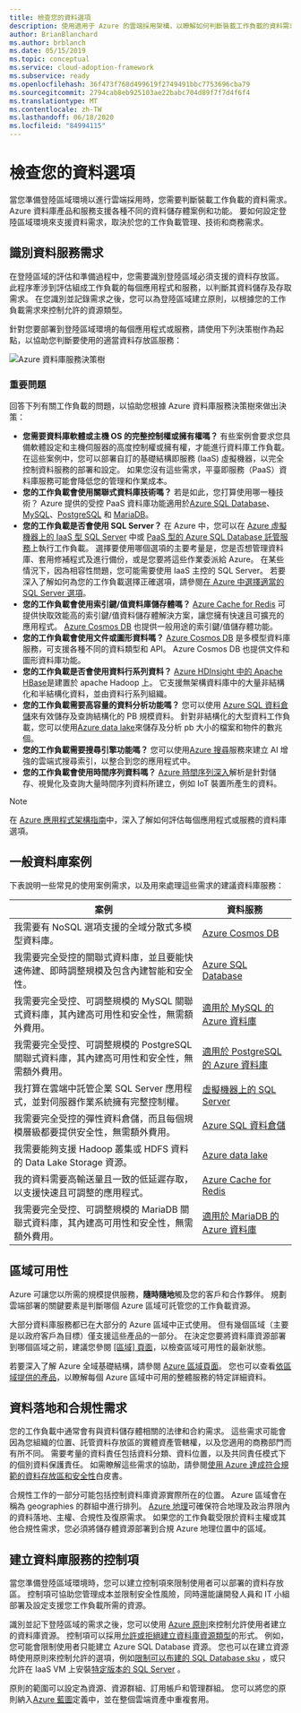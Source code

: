 ```yaml
---
title: 檢查您的資料選項
description: 使用適用于 Azure 的雲端採用架構，以瞭解如何判斷裝載工作負載的資料需求。
author: BrianBlanchard
ms.author: brblanch
ms.date: 05/15/2019
ms.topic: conceptual
ms.service: cloud-adoption-framework
ms.subservice: ready
ms.openlocfilehash: 36f473f768d499619f2749491bbc7753696cba79
ms.sourcegitcommit: 2794cab8eb925103ae22babc704d89f7f7d4f6f4
ms.translationtype: MT
ms.contentlocale: zh-TW
ms.lasthandoff: 06/18/2020
ms.locfileid: "84994115"
---
```

<!-- cSpell:ignore HDFS -->

# <a name="review-your-data-options"></a>檢查您的資料選項

當您準備登陸區域環境以進行雲端採用時，您需要判斷裝載工作負載的資料需求。 Azure 資料庫產品和服務支援各種不同的資料儲存體案例和功能。 要如何設定登陸區域環境來支援資料需求，取決於您的工作負載管理、技術和商務需求。

## <a name="identify-data-services-requirements"></a>識別資料服務需求

在登陸區域的評估和準備過程中，您需要識別登陸區域必須支援的資料存放區。 此程序牽涉到評估組成工作負載的每個應用程式和服務，以判斷其資料儲存及存取需求。 在您識別並記錄需求之後，您可以為登陸區域建立原則，以根據您的工作負載需求來控制允許的資源類型。

針對您要部署到登陸區域環境的每個應用程式或服務，請使用下列決策樹作為起點，以協助您判斷要使用的適當資料存放區服務：

![Azure 資料庫服務決策樹](../../_images/ready/data-decision-tree.png)

### <a name="key-questions"></a>重要問題

回答下列有關工作負載的問題，以協助您根據 Azure 資料庫服務決策樹來做出決策：

- **您需要資料庫軟體或主機 OS 的完整控制權或擁有權嗎？** 有些案例會要求您具備軟體設定和主機伺服器的高度控制權或擁有權，才能進行資料庫工作負載。 在這些案例中，您可以部署自訂的基礎結構即服務 (IaaS) 虛擬機器，以完全控制資料服務的部署和設定。 如果您沒有這些需求，平臺即服務（PaaS）資料庫服務可能會降低您的管理和作業成本。
- **您的工作負載會使用關聯式資料庫技術嗎？** 若是如此，您打算使用哪一種技術？ Azure 提供的受控 PaaS 資料庫功能適用於[Azure SQL Database](https://docs.microsoft.com/azure/sql-database/sql-database-technical-overview)、[MySQL](https://docs.microsoft.com/azure/mysql/overview)、[PostgreSQL](https://docs.microsoft.com/azure/postgresql/overview) 和 [MariaDB](https://docs.microsoft.com/azure/mariadb/overview)。
- **您的工作負載是否會使用 SQL Server？** 在 Azure 中，您可以在 [Azure 虛擬機器上的 IaaS 型 SQL Server](https://azure.microsoft.com/services/virtual-machines/sql-server) 中或 [PaaS 型的 Azure SQL Database 託管服務](https://docs.microsoft.com/azure/sql-database/sql-database-technical-overview)上執行工作負載。 選擇要使用哪個選項的主要考量是，您是否想管理資料庫、套用修補程式及進行備份，或是您要將這些作業委派給 Azure。 在某些情況下，因為相容性問題，您可能需要使用 IaaS 主控的 SQL Server。 若要深入了解如何為您的工作負載選擇正確選項，請參閱[在 Azure 中選擇適當的 SQL Server 選項](https://docs.microsoft.com/azure/sql-database/sql-database-paas-vs-sql-server-iaas)。
- **您的工作負載會使用索引鍵/值資料庫儲存體嗎？** [Azure Cache for Redis](https://docs.microsoft.com/azure/azure-cache-for-redis/cache-overview) 可提供快取效能高的索引鍵/值資料儲存體解決方案，讓您擁有快速且可擴充的應用程式。 [Azure Cosmos DB](https://docs.microsoft.com/azure/cosmos-db/introduction) 也提供一般用途的索引鍵/值儲存體功能。
- **您的工作負載會使用文件或圖形資料嗎？** [Azure Cosmos DB](https://docs.microsoft.com/azure/cosmos-db/introduction) 是多模型資料庫服務，可支援各種不同的資料類型和 API。 Azure Cosmos DB 也提供文件和圖形資料庫功能。
- **您的工作負載是否會使用資料行系列資料？** [Azure HDInsight 中的 Apache HBase](https://docs.microsoft.com/azure/hdinsight/hbase/apache-hbase-overview)是建置於 apache Hadoop 上。 它支援無架構資料庫中的大量非結構化和半結構化資料，並由資料行系列組織。
- **您的工作負載需要高容量的資料分析功能嗎？** 您可以使用 [Azure SQL 資料倉儲](https://docs.microsoft.com/azure/sql-data-warehouse/sql-data-warehouse-overview-what-is)來有效儲存及查詢結構化的 PB 規模資料。 針對非結構化的大型資料工作負載，您可以使用[Azure data lake](https://azure.microsoft.com/solutions/data-lake)來儲存及分析 pb 大小的檔案和物件的數兆個。
- **您的工作負載需要搜尋引擎功能嗎？** 您可以使用[Azure 搜尋](https://docs.microsoft.com/azure/search/search-what-is-azure-search)服務來建立 AI 增強的雲端式搜尋索引，以整合到您的應用程式中。
- **您的工作負載會使用時間序列資料嗎？** [Azure 時間序列深入](https://docs.microsoft.com/azure/time-series-insights/time-series-insights-overview)解析是針對儲存、視覺化及查詢大量時間序列資料所建立，例如 IoT 裝置所產生的資料。

> [!NOTE]
> 在 [Azure 應用程式架構指南](https://docs.microsoft.com/azure/architecture/guide/technology-choices/data-store-comparison)中，深入了解如何評估每個應用程式或服務的資料庫選項。

## <a name="common-database-scenarios"></a>一般資料庫案例

下表說明一些常見的使用案例需求，以及用來處理這些需求的建議資料庫服務：

| **案例**                                                                                                                            | **資料服務**                                                                                                                                  |
|-----------------------------------------------------------------------------------------------------------------------------------------|---------------------------------------------------------------------------------------------------------------------------------------------------|
| 我需要有 NoSQL 選項支援的全域分散式多模型資料庫。                                                     | [Azure Cosmos DB](https://docs.microsoft.com/azure/cosmos-db/introduction)                                                                        |
| 我需要完全受控的關聯式資料庫，並且要能快速佈建、即時調整規模及包含內建智能和安全性。 | [Azure SQL Database](https://docs.microsoft.com/azure/sql-database/sql-database-technical-overview)                                               |
| 我需要完全受控、可調整規模的 MySQL 關聯式資料庫，其內建高可用性和安全性，無需額外費用。           | [適用於 MySQL 的 Azure 資料庫](https://docs.microsoft.com/azure/mysql/overview)                                                                       |
| 我需要完全受控、可調整規模的 PostgreSQL 關聯式資料庫，其內建高可用性和安全性，無需額外費用。      | [適用於 PostgreSQL 的 Azure 資料庫](https://docs.microsoft.com/azure/postgresql/overview)                                                             |
| 我打算在雲端中託管企業 SQL Server 應用程式，並對伺服器作業系統擁有完整控制權。                                        | [虛擬機器上的 SQL Server](https://docs.microsoft.com/azure/virtual-machines/windows/sql/virtual-machines-windows-sql-server-iaas-overview) |
| 我需要完全受控的彈性資料倉儲，而且每個規模層級都要提供安全性，無需額外費用。                               | [Azure SQL 資料倉儲](https://docs.microsoft.com/azure/sql-data-warehouse/sql-data-warehouse-overview-what-is)                               |
| 我需要能夠支援 Hadoop 叢集或 HDFS 資料的 Data Lake Storage 資源。                                         | [Azure data lake](https://azure.microsoft.com/solutions/data-lake)                                                                                |
| 我的資料需要高輸送量且一致的低延遲存取，以支援快速且可調整的應用程式。                           | [Azure Cache for Redis](https://docs.microsoft.com/azure/azure-cache-for-redis/cache-overview)                                                    |
| 我需要完全受控、可調整規模的 MariaDB 關聯式資料庫，其內建高可用性和安全性，無需額外費用。         | [適用於 MariaDB 的 Azure 資料庫](https://docs.microsoft.com/azure/mariadb/overview)                                                                   |

## <a name="regional-availability"></a>區域可用性

Azure 可讓您以所需的規模提供服務，**隨時隨地**觸及您的客戶和合作夥伴。 規劃雲端部署的關鍵要素是判斷哪個 Azure 區域可託管您的工作負載資源。

大部分資料庫服務都已在大部分的 Azure 區域中正式使用。 但有幾個區域（主要是以政府客戶為目標）僅支援這些產品的一部分。 在決定您要將資料庫資源部署到哪個區域之前，建議您參閱 [[區域] 頁面](https://azure.microsoft.com/global-infrastructure/services/?regions=all&products=data-factory,sql-server-stretch-database,redis-cache,database-migration,sql-data-warehouse,postgresql,mariadb,cosmos-db,mysql,sql-database)，以檢查區域可用性的最新狀態。

若要深入了解 Azure 全域基礎結構，請參閱 [Azure 區域頁面](https://azure.microsoft.com/global-infrastructure/regions)。 您也可以查看[依區域提供的產品](https://azure.microsoft.com/global-infrastructure/services/?regions=all&products=all)，以瞭解每個 Azure 區域中可用的整體服務的特定詳細資料。

## <a name="data-residency-and-compliance-requirements"></a>資料落地和合規性需求

您的工作負載中通常會有與資料儲存體相關的法律和合約需求。 這些需求可能會因為您組織的位置、託管資料存放區的實體資產管轄權，以及您適用的商務部門而有所不同。 需要考量的資料責任包括資料分類、資料位置，以及共同責任模式下的個別資料保護責任。 如需瞭解這些需求的協助，請參閱[使用 Azure 達成符合規範的資料存放區和安全性](https://azure.microsoft.com/resources/achieving-compliant-data-residency-and-security-with-azure)白皮書。

合規性工作的一部分可能包括控制資料庫資源實際所在的位置。 Azure 區域會在稱為 geographies 的群組中進行排列。 [Azure 地理](https://azure.microsoft.com/global-infrastructure/geographies)可確保符合地理及政治界限內的資料落地、主權、合規性及復原需求。 如果您的工作負載受限於資料主權或其他合規性需求，您必須將儲存體資源部署到合規 Azure 地理位置中的區域。

## <a name="establish-controls-for-database-services"></a>建立資料庫服務的控制項

當您準備登陸區域環境時，您可以建立控制項來限制使用者可以部署的資料存放區。 控制項可協助您管理成本並限制安全性風險，同時還能讓開發人員和 IT 小組部署及設定支援您工作負載所需的資源。

識別並記下登陸區域的需求之後，您可以使用 [Azure 原則](https://docs.microsoft.com/azure/governance/policy/overview)來控制允許使用者建立的資料庫資源。 控制項可以採用[允許或拒絕建立資料庫資源類型](https://docs.microsoft.com/azure/governance/policy/samples/allowed-resource-types)的形式。 例如，您可能會限制使用者只能建立 Azure SQL Database 資源。 您也可以在建立資源時使用原則來控制允許的選項，例如[限制可以布建的 SQL Database sku](https://docs.microsoft.com/azure/governance/policy/samples/allowed-sql-db-skus) ，或只允許在 IaaS VM 上安裝[特定版本的 SQL Server](https://docs.microsoft.com/azure/governance/policy/samples/require-sql-12) 。

原則的範圍可以設定為資源、資源群組、訂用帳戶和管理群組。 您可以將您的原則納入[Azure 藍圖](https://docs.microsoft.com/azure/governance/blueprints/overview)定義中，並在整個雲端資產中重複套用。
